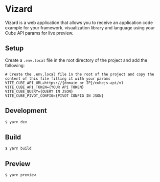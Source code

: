 # Vizard

Vizard is a web application that allows you to receive an application code example for your framework, visualization library and language using your Cube API params for live preview.

## Setup

Create a `.env.local` file in the root directory of the project and add the following:

```env
# Create the .env.local file in the root of the project and copy the content of this file filling it with your params
VITE_CUBE_API_URL=https://{domain or IP}/cubejs-api/v1
VITE_CUBE_API_TOKEN={YOUR API TOKEN}
VITE_CUBE_QUERY={QUERY IN JSON}
VITE_CUBE_PIVOT_CONFIG={PIVOT CONFIG IN JSON}

```

## Development

```bash
$ yarn dev
```

## Build

```bash
$ yarn build
```

## Preview

```bash
$ yarn preview
```
